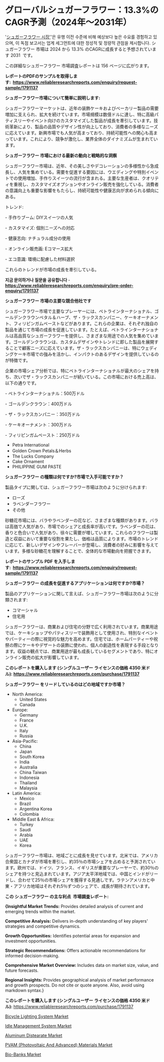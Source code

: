 <p><h1>グローバルシュガーフラワー：13.3%のCAGR予測（2024年〜2031年）</h1></p><p>'<a href="https://www.reliableresearchreports.com/sugar-flower-r1791137?utm_campaign=110&utm_medium=36&utm_source=Github&utm_content=ia&utm_term=03112024&utm_id=sugar-flower">シュガーフラワー 시장'</a>'은 유행 이전 수준에 비해 예상보다 높은 수요를 경험하고 있으며, 이 독점 보고서는 업계 세그먼트에 대한 정성적 및 정량적 관점을 제시합니다. シュガーフラワー 市場は 2024 から 13.3% のCAGRに成長すると予想されています 2031&nbsp; です。</p>
<p>この詳細なシュガーフラワー 市場調査レポートは 156 ページに広がります。</p>
<p><strong>レポートのPDFのサンプルを取得します</strong><strong>:&nbsp;&nbsp;<a href="https://www.reliableresearchreports.com/enquiry/request-sample/1791137?utm_campaign=110&utm_medium=36&utm_source=Github&utm_content=ia&utm_term=03112024&utm_id=sugar-flower">https://www.reliableresearchreports.com/enquiry/request-sample/1791137</a></strong></p>
<p><strong>シュガーフラワー市場について簡単に説明します:</strong></p>
<p><p>シュガーフラワーマーケットは、近年の装飾ケーキおよびベーカリー製品の需要増加に支えられ、拡大を続けています。市場規模は数億ドルに達し、特に高級パティスリーやイベント向けのカスタマイズした製品が成長を牽引しています。技術革新により、製品の品質やデザイン性が向上しており、消費者の多様なニーズに応えています。新興市場でも人気が高まっており、持続可能性への関心も高まっています。これにより、競争が激化し、業界全体のダイナミズムが生まれています。</p></p>
<p><strong>シュガーフラワー 市場における最新の動向と戦略的な洞察</strong></p>
<p><p>シュガーフラワー市場は、近年、その美しさやデコレーションの多様性から急成長し、人気を集めている。需要を促進する要因には、ウエディングや特別イベントでの使用増加、手作りスイーツの流行が含まれる。主要な生産者は、クオリティを重視し、カスタマイズオプションやオンライン販売を強化している。消費者の意識向上も重要な影響をもたらし、持続可能性や健康志向が求められる傾向にある。</p><p>トレンド:</p><p>- 手作りブーム: DIYスイーツの人気</p><p>- カスタマイズ: 個別ニーズへの対応</p><p>- 健康志向: ナチュラル成分の使用</p><p>- オンライン販売画: Eコマース拡大</p><p>- エコ意識: 環境に配慮した材料選択</p><p>これらのトレンドが市場の成長を牽引している。</p></p>
<p><strong>지금 문의하거나 질문을 공유합니다</strong><strong>&nbsp;</strong>-<strong><a href="https://www.reliableresearchreports.com/enquiry/pre-order-enquiry/1791137?utm_campaign=110&utm_medium=36&utm_source=Github&utm_content=ia&utm_term=03112024&utm_id=sugar-flower">https://www.reliableresearchreports.com/enquiry/pre-order-enquiry/1791137</a></strong></p>
<p><strong>シュガーフラワー 市場の主要な競合他社です</strong></p>
<p><p>シュガーフラワー市場で主要なプレーヤーには、ペトラインターナショナル、ゴールデンクラウンペタル＆ハーブ、ザ・ラックスカンパニー、ケーキオーナメント、フィリピンガムペーストなどがあります。これらの企業は、それぞれ独自の製品を通じて市場の成長を促進しています。たとえば、ペトラインターナショナルは高品質なシュガーフラワーを提供し、さまざまな用途での人気を集めています。ゴールデンクラウンは、カスタムデザインやトレンドに即した製品を展開することで顧客ニーズに応えています。ザ・ラックスカンパニーは、特にウェディングケーキ市場での強みを活かし、インパクトのあるデザインを提供しているのが特徴です。</p><p>企業の市場シェア分析では、特にペトラインターナショナルが最大のシェアを持ち、次いでザ・ラックスカンパニーが続いている。この市場における売上高は、以下の通りです。</p><p>- ペトラインターナショナル：500万ドル</p><p>- ゴールデンクラウン：400万ドル</p><p>- ザ・ラックスカンパニー：350万ドル</p><p>- ケーキオーナメント：300万ドル</p><p>- フィリピンガムペースト：250万ドル</p></p>
<p><ul><li>Petra International</li><li>Golden Crown Petals＆Herbs</li><li>The Lucks Company</li><li>Cake Ornament</li><li>PHILIPPINE GUM PASTE</li></ul></p>
<p><strong>シュガーフラワー の種類は何ですか?市場で入手可能ですか？</strong></p>
<p>製品タイプに関しては、シュガーフラワー市場は次のように分けられます:</p>
<p><ul><li>ローズ</li><li>ラベンダーフラワー</li><li>その他</li></ul></p>
<p><p>砂糖花市場には、バラやラベンダーの花など、さまざまな種類があります。バラは高価で人気があり、市場でのシェアと成長率が高いです。ラベンダーの花は、香りと色合いで人気があり、徐々に需要が増しています。これらのフラワーは製造と収益において重要な役割を果たし、価格は品質によります。市場のトレンドに応じて、新しいデザインやフレーバーが登場し、消費者の好みに影響を与えています。多様な砂糖花を理解することで、全体的な市場動向を把握できます。</p></p>
<p><strong>レポートのサンプル PDF を入手します:&nbsp;</strong><strong>&nbsp;<a href="https://www.reliableresearchreports.com/enquiry/request-sample/1791137?utm_campaign=110&utm_medium=36&utm_source=Github&utm_content=ia&utm_term=03112024&utm_id=sugar-flower">https://www.reliableresearchreports.com/enquiry/request-sample/1791137</a></strong></p>
<p><strong>シュガーフラワー の成長を促進するアプリケーションは何ですか?市場？</strong></p>
<p>製品のアプリケーションに関して言えば、シュガーフラワー市場は次のように分類されます:</p>
<p><ul><li>コマーシャル</li><li>住宅用</li></ul></p>
<p><p>シュガーフラワーは、商業および住宅の分野で広く利用されています。商業用途では、ケーキショップやパティスリーで装飾用として使用され、特別なイベントやパーティーの際に視覚的な魅力を高めます。住宅では、ホームパーティーや祝祭の際にケーキやデザートの装飾に使われ、個人の創造性を表現する手段となります。収益の観点では、商業用途が最も成長しているセグメントであり、特にオンライン販売の拡大が影響しています。</p></p>
<p><strong>このレポートを購入します (シングルユーザー ライセンスの価格 4350 米ドル):</strong><strong>&nbsp;<a href="https://www.reliableresearchreports.com/purchase/1791137?utm_campaign=110&utm_medium=36&utm_source=Github&utm_content=ia&utm_term=03112024&utm_id=sugar-flower">https://www.reliableresearchreports.com/purchase/1791137</a></strong></p>
<p><strong>シュガーフラワー をリードしているのはどの地域ですか市場？</strong></p>
<p><ul>
    <li>
        North America:
        <ul>
            <li>United States</li>
            <li>Canada</li>
        </ul>
    </li>
    <li>
        Europe:
        <ul>
            <li>Germany</li>
            <li>France</li>
            <li>U.K.</li>
            <li>Italy</li>
            <li>Russia</li>
        </ul>
    </li>
    <li>
        Asia-Pacific:
        <ul>
            <li>China</li>
            <li>Japan</li>
            <li>South Korea</li>
            <li>India</li>
            <li>Australia</li>
            <li>China Taiwan</li>
            <li>Indonesia</li>
            <li>Thailand</li>
            <li>Malaysia</li>
        </ul>
    </li>
    <li>
        Latin America:
        <ul>
            <li>Mexico</li>
            <li>Brazil</li>
            <li>Argentina Korea</li>
            <li>Colombia</li>
        </ul>
    </li>
    <li>
        Middle East & Africa:
        <ul>
            <li>Turkey</li>
            <li>Saudi</li>
            <li>Arabia</li>
            <li>UAE</li>
            <li>Korea</li>
        </ul>
    </li>
    </ul></p>
<p><p>シュガーフラワー市場は、地域ごとに成長を見せています。北米では、アメリカ合衆国とカナダが市場を牽引し、約35％の市場シェアを占めると予測されています。欧州では、ドイツ、フランス、イギリスが重要なプレーヤーで、約30％のシェアを持つと見込まれています。アジア太平洋地域では、中国とインドがリードし、合わせて25％の市場シェアを獲得する見通しです。ラテンアメリカと中東・アフリカ地域はそれぞれ5％ずつのシェアで、成長が期待されています。</p></p>
<p><strong>この シュガーフラワー の主な利点&nbsp; 市場調査レポート:</strong></p>
<p><strong>{Insightful Market Trends:</strong> Provides detailed analysis of current and emerging trends within the market.</p>
<p><strong>Competitive Analysis:</strong> Delivers in-depth understanding of key players' strategies and competitive dynamics.</p>
<p><strong>Growth Opportunities:</strong> Identifies potential areas for expansion and investment opportunities.</p>
<p><strong>Strategic Recommendations:</strong> Offers actionable recommendations for informed decision-making.</p>
<p><strong>Comprehensive Market Overview: </strong>Includes data on market size, value, and future forecasts.</p>
<p><strong>Regional Insights: </strong>Provides geographical analysis of market performance and growth prospects. Do not cite or quote anyone. Also, avoid using markdown syntax.}</p>
<p><strong>このレポートを購入します (シングルユーザー ライセンスの価格 4350 米ドル):&nbsp;</strong><a href="https://www.reliableresearchreports.com/purchase/1791137?utm_campaign=110&utm_medium=36&utm_source=Github&utm_content=ia&utm_term=03112024&utm_id=sugar-flower">https://www.reliableresearchreports.com/purchase/1791137</a></p>
<p><p><a href="https://github.com/HeatherFernandez476/Market-Research-Report-List-1/blob/main/bicycle-lighting-system-market.md?utm_campaign=110&utm_medium=36&utm_source=Github&utm_content=ia&utm_term=03112024&utm_id=sugar-flower">Bicycle Lighting System Market</a></p><p><a href="https://github.com/kathiestrine5ty/Market-Research-Report-List-1/blob/main/idle-management-system-market.md?utm_campaign=110&utm_medium=36&utm_source=Github&utm_content=ia&utm_term=03112024&utm_id=sugar-flower">Idle Management System Market</a></p><p><a href="https://www.linkedin.com/pulse/future-aluminum-distearate-market-global-forecast-trends-2024-lsaoe?utm_campaign=110&utm_medium=36&utm_source=Github&utm_content=ia&utm_term=03112024&utm_id=sugar-flower">Aluminum Distearate Market</a></p><p><a href="https://www.linkedin.com/pulse/global-pvam-photovoltaic-advanced-materials-industry-analysis-alake?utm_campaign=110&utm_medium=36&utm_source=Github&utm_content=ia&utm_term=03112024&utm_id=sugar-flower">PVAM (Photovoltaic And Advanced) Materials Market</a></p><p><a href="https://issuu.com/reportprime-2/docs/bio-banks-market-size-2030.pptx_0142cd52b586ab?utm_campaign=110&utm_medium=36&utm_source=Github&utm_content=ia&utm_term=03112024&utm_id=sugar-flower">Bio-Banks Market</a></p></p>
<p>&nbsp;</p>